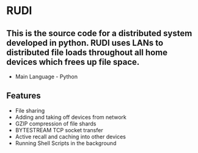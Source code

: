 # RUDI

## This is the source code for a distributed system developed in python. RUDI uses LANs to distributed file loads throughout all home devices which frees up file space. 
- Main Language - Python

## Features
- File sharing
- Adding and taking off devices from network 
- GZIP compression of file shards
- BYTESTREAM TCP socket transfer
- Active recall and caching into other devices
- Running Shell Scripts in the background
